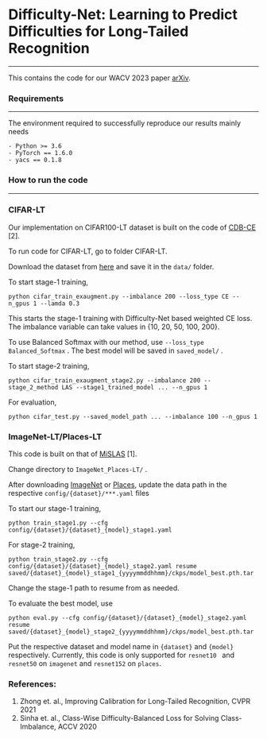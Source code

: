 # Difficulty-Net: Learning to Predict Difficulties for Long-Tailed Recognition
____

This contains the code for our WACV 2023 paper [arXiv]. 

### Requirements
___
The environment required to successfully reproduce our results mainly needs
```
- Python >= 3.6
- PyTorch == 1.6.0
- yacs == 0.1.8
```
### How to run the code
___

### CIFAR-LT

Our implementation on CIFAR100-LT dataset is built on the code of [CDB-CE] [2]. 

To run code for CIFAR-LT, go to folder CIFAR-LT.

Download the dataset from [here] and save it in the ```data/``` folder. 

To start stage-1 training, 

```
python cifar_train_exaugment.py --imbalance 200 --loss_type CE --n_gpus 1 --lamda 0.3
```

This starts the stage-1 training with Difficulty-Net based weighted CE loss. The imbalance variable can take values in {10, 20, 50, 100, 200}.

To use Balanced Softmax with our method, use ```--loss_type Balanced_Softmax``` . The best model will be saved in ```saved_model/``` .

To start stage-2 training,

```
python cifar_train_exaugment_stage2.py --imbalance 200 --stage_2_method LAS --stage1_trained_model ... --n_gpus 1
```

For evaluation,

```
python cifar_test.py --saved_model_path ... --imbalance 100 --n_gpus 1
```

### ImageNet-LT/Places-LT

This code is built on that of [MiSLAS] [1]. 

Change directory to ```ImageNet_Places-LT/``` .

After downloading [ImageNet] or [Places], update the data path in the respective ```config/{dataset}/***.yaml``` files

To start our stage-1 training, 

```
python train_stage1.py --cfg config/{dataset}/{dataset}_{model}_stage1.yaml

```
For stage-2 training,
```
python train_stage2.py --cfg config/{dataset}/{dataset}_{model}_stage2.yaml resume saved/{dataset}_{model}_stage1_{yyyymmddhhmm}/ckps/model_best.pth.tar
```
Change the stage-1 path to resume from as needed.

To evaluate the best model, use
```
python eval.py --cfg config/{dataset}/{dataset}_{model}_stage2.yaml resume saved/{dataset}_{model}_stage2_{yyyymmddhhmm}/ckps/model_best.pth.tar
```
Put the respective dataset and model name in ```{dataset}``` and ```{model}``` respectively.  Currently, this code is only supported for ```resnet10 ``` and ```resnet50``` on ```imagenet``` and ```resnet152``` on ```places```. 

### References:
1. Zhong et. al., Improving Calibration for Long-Tailed Recognition, CVPR 2021
2. Sinha et. al., Class-Wise Difficulty-Balanced Loss for Solving Class-Imbalance, ACCV 2020




[MiSLAS]: https://github.com/dvlab-research/MiSLAS
[ImageNet]: https://image-net.org/index.php
[PLaces]: http://places2.csail.mit.edu/index.html
[CDB-CE]: https://github.com/hitachi-rd-cv/CDB-loss
[here]: https://www.cs.toronto.edu/~kriz/cifar.html
[arXiv]: https://github.com/hitachi-rd-cv/Difficulty_Net





   

   
